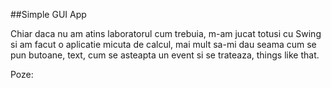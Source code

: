 ##Simple GUI App

Chiar daca nu am atins laboratorul cum trebuia, m-am jucat totusi cu Swing si am facut o aplicatie micuta de calcul,
mai mult sa-mi dau seama cum se pun butoane, text, cum se asteapta un event si se trateaza, things like that.

Poze:

